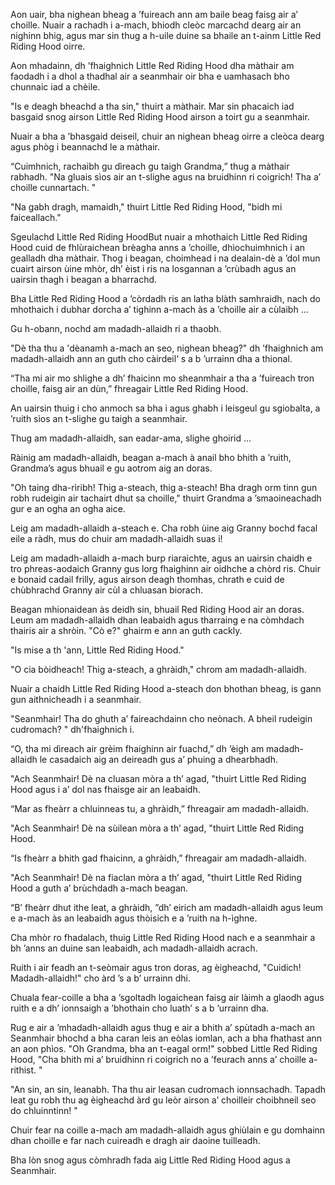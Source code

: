 Aon uair, bha nighean bheag a ’fuireach ann am baile beag faisg air a’ choille. Nuair a rachadh i a-mach, bhiodh cleòc marcachd dearg air an nighinn bhig, agus mar sin thug a h-uile duine sa bhaile an t-ainm Little Red Riding Hood oirre.

Aon mhadainn, dh ’fhaighnich Little Red Riding Hood dha màthair am faodadh i a dhol a thadhal air a seanmhair oir bha e uamhasach bho chunnaic iad a chèile.

"Is e deagh bheachd a tha sin," thuirt a màthair. Mar sin phacaich iad basgaid snog airson Little Red Riding Hood airson a toirt gu a seanmhair.

Nuair a bha a ’bhasgaid deiseil, chuir an nighean bheag oirre a cleòca dearg agus phòg i beannachd le a màthair.

“Cuimhnich, rachaibh gu dìreach gu taigh Grandma,” thug a màthair rabhadh. "Na gluais sìos air an t-slighe agus na bruidhinn ri coigrich! Tha a’ choille cunnartach. "

"Na gabh dragh, mamaidh," thuirt Little Red Riding Hood, "bidh mi faiceallach."

Sgeulachd Little Red Riding HoodBut nuair a mhothaich Little Red Riding Hood cuid de fhlùraichean brèagha anns a ’choille, dhìochuimhnich i an gealladh dha màthair. Thog i beagan, choimhead i na dealain-dè a ’dol mun cuairt airson ùine mhòr, dh’ èist i ris na losgannan a ’crùbadh agus an uairsin thagh i beagan a bharrachd.

Bha Little Red Riding Hood a ’còrdadh ris an latha blàth samhraidh, nach do mhothaich i dubhar dorcha a’ tighinn a-mach às a ’choille air a cùlaibh ...

Gu h-obann, nochd am madadh-allaidh ri a thaobh.

"Dè tha thu a 'dèanamh a-mach an seo, nighean bheag?" dh ’fhaighnich am madadh-allaidh ann an guth cho càirdeil‘ s a b ’urrainn dha a thional.

“Tha mi air mo shlighe a dh’ fhaicinn mo sheanmhair a tha a ’fuireach tron ​​choille, faisg air an dùn,” fhreagair Little Red Riding Hood.

An uairsin thuig i cho anmoch sa bha i agus ghabh i leisgeul gu sgiobalta, a ’ruith sìos an t-slighe gu taigh a seanmhair.

Thug am madadh-allaidh, san eadar-ama, slighe ghoirid ...

Ràinig am madadh-allaidh, beagan a-mach à anail bho bhith a ’ruith, Grandma’s agus bhuail e gu aotrom aig an doras.

"Oh taing dha-rìribh! Thig a-steach, thig a-steach! Bha dragh orm tinn gun robh rudeigin air tachairt dhut sa choille," thuirt Grandma a ’smaoineachadh gur e an ogha an ogha aice.

Leig am madadh-allaidh a-steach e. ​​Cha robh ùine aig Granny bochd facal eile a ràdh, mus do chuir am madadh-allaidh suas i!

Leig am madadh-allaidh a-mach burp riaraichte, agus an uairsin chaidh e tro phreas-aodaich Granny gus lorg fhaighinn air oidhche a chòrd ris. Chuir e bonaid cadail frilly, agus airson deagh thomhas, chrath e cuid de chùbhrachd Granny air cùl a chluasan biorach.

Beagan mhionaidean às deidh sin, bhuail Red Riding Hood air an doras. Leum am madadh-allaidh dhan leabaidh agus tharraing e na còmhdach thairis air a shròin. "Cò e?" ghairm e ann an guth cackly.

"Is mise a th 'ann, Little Red Riding Hood."

"O cia bòidheach! Thig a-steach, a ghràidh," chrom am madadh-allaidh.

Nuair a chaidh Little Red Riding Hood a-steach don bhothan bheag, is gann gun aithnicheadh ​​i a seanmhair.

"Seanmhair! Tha do ghuth a’ faireachdainn cho neònach. A bheil rudeigin cudromach? " dh'fhaighnich i.

“O, tha mi dìreach air grèim fhaighinn air fuachd,” dh ’èigh am madadh-allaidh le casadaich aig an deireadh gus a’ phuing a dhearbhadh.

"Ach Seanmhair! Dè na cluasan mòra a th’ agad, "thuirt Little Red Riding Hood agus i a’ dol nas fhaisge air an leabaidh.

“Mar as fheàrr a chluinneas tu, a ghràidh,” fhreagair am madadh-allaidh.

"Ach Seanmhair! Dè na sùilean mòra a th’ agad, "thuirt Little Red Riding Hood.

“Is fheàrr a bhith gad fhaicinn, a ghràidh,” fhreagair am madadh-allaidh.

"Ach Seanmhair! Dè na fiaclan mòra a th’ agad, "thuirt Little Red Riding Hood a guth a’ brùchdadh a-mach beagan.

“B’ fheàrr dhut ithe leat, a ghràidh, ”dh’ eirich am madadh-allaidh agus leum e a-mach às an leabaidh agus thòisich e a ’ruith na h-ìghne.

Cha mhòr ro fhadalach, thuig Little Red Riding Hood nach e a seanmhair a bh ’anns an duine san leabaidh, ach madadh-allaidh acrach.

Ruith i air feadh an t-seòmair agus tron ​​doras, ag èigheachd, "Cuidich! Madadh-allaidh!" cho àrd ’s a b’ urrainn dhi.

Chuala fear-coille a bha a ’sgoltadh logaichean faisg air làimh a glaodh agus ruith e a dh’ ionnsaigh a ’bhothain cho luath’ s a b ’urrainn dha.

Rug e air a ’mhadadh-allaidh agus thug e air a bhith a’ spùtadh a-mach an Seanmhair bhochd a bha caran leis an eòlas iomlan, ach a bha fhathast ann an aon phìos.
"Oh Grandma, bha an t-eagal orm!" sobbed Little Red Riding Hood, "Cha bhith mi a’ bruidhinn ri coigrich no a ’feurach anns a’ choille a-rithist. "

"An sin, an sin, leanabh. Tha thu air leasan cudromach ionnsachadh. Tapadh leat gu robh thu ag èigheachd àrd gu leòr airson a’ choilleir choibhneil seo do chluinntinn! "

Chuir fear na coille a-mach am madadh-allaidh agus ghiùlain e gu domhainn dhan choille e far nach cuireadh e dragh air daoine tuilleadh.

Bha lòn snog agus còmhradh fada aig Little Red Riding Hood agus a Seanmhair.
